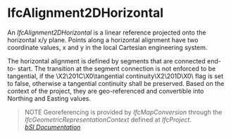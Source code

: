 IfcAlignment2DHorizontal
========================
An _IfcAlignment2DHorizontal_ is a linear reference projected onto the
horizontal x/y plane. Points along a horizontal alignment have two coordinate
values, x and y in the local Cartesian engineering system.  
  
The horizontal alignment is defined by segments that are connected end-to-
start. The transition at the segment connection is not enforced to be
tangential, if the \X2\201C\X0\tangential continuity\X2\201D\X0\ flag is set
to false, otherwise a tangential continuity shall be preserved. Based on the
context of the project, they are geo-referenced and convertible into Northing
and Easting values.  
  
> NOTE  Georeferencing is provided by _IfcMapConversion_ through the
> _IfcGeometricRepresentationContext_ defined at _IfcProject_.  
[ _bSI
Documentation_](https://standards.buildingsmart.org/IFC/DEV/IFC4_2/FINAL/HTML/schema/ifcgeometricconstraintresource/lexical/ifcalignment2dhorizontal.htm)


